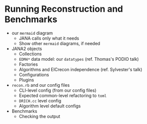 Running Reconstruction and Benchmarks
=====================================
- our `mermaid` diagram
  - JANA calls only what it needs
  - Show other `mermaid` diagrams, if needed
- JANA2 objects
  - Collections
  - `EDM4*` data model: our `datatypes` (ref. Thomas's PODIO talk)
  - Factories
  - Algorithms and EICrecon independence (ref. Sylvester's talk)
  - Configurations
  - Plugins
- `recon.rb` and our config files
  - CLI-level config (from our config files) 
  - Expected common-level refactoring to `toml`
  - `DRICH.cc` level config
  - Algorithm level default configs
- Benchmarks
  - Checking the output

